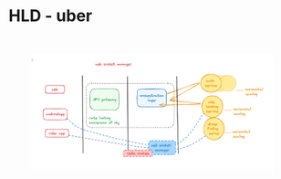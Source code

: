 # HLD - uber

<img src="broken-reference" alt="" class="gitbook-drawing">

<figure><img src=".gitbook/assets/image (2) (1) (1) (1) (1) (1) (1) (1).png" alt=""><figcaption></figcaption></figure>
